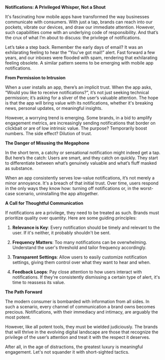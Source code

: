 **Notifications: A Privileged Whisper, Not a Shout**

It's fascinating how mobile apps have transformed the way businesses communicate with consumers. With just a tap, brands can reach into our pockets, vibrate our devices, and draw our immediate attention. However, such capabilities come with an underlying code of responsibility. And that’s the crux of what I’m about to discuss: the privilege of notifications.

Let’s take a step back. Remember the early days of email? It was an exhilarating feeling to hear the “You’ve got mail!” alert. Fast forward a few years, and our inboxes were flooded with spam, rendering that exhilarating feeling obsolete. A similar pattern seems to be emerging with mobile app notifications.

**From Permission to Intrusion**

When a user installs an app, there’s an implicit trust. When the app asks, “Would you like to receive notifications?”, it’s not just seeking technical permission; it’s asking for a sliver of the user’s valuable attention. The hope is that the app will bring value with its notifications, whether it's breaking news, personal updates, or meaningful insights.

However, a worrying trend is emerging. Some brands, in a bid to amplify engagement metrics, are increasingly sending notifications that border on clickbait or are of low intrinsic value. The purpose? Temporarily boost numbers. The side effect? Dilution of trust.

**The Danger of Misusing the Megaphone**

In the short term, a catchy or sensational notification might indeed get a tap. But here’s the catch: Users are smart, and they catch on quickly. They start to differentiate between what’s genuinely valuable and what’s fluff masked as substance. 

When an app consistently serves low-value notifications, it’s not merely a minor annoyance. It's a breach of that initial trust. Over time, users respond in the only ways they know how: turning off notifications or, in the worst-case scenario, uninstalling the app altogether.

**A Call for Thoughtful Communication**

If notifications are a privilege, they need to be treated as such. Brands must prioritize quality over quantity. Here are some guiding principles:

1. **Relevance is Key**: Every notification should be timely and relevant to the user. If it's neither, it probably shouldn't be sent.
  
2. **Frequency Matters**: Too many notifications can be overwhelming. Understand the user's threshold and tailor frequency accordingly.
  
3. **Transparent Settings**: Allow users to easily customize notification settings, giving them control over what they want to hear and when.

4. **Feedback Loops**: Pay close attention to how users interact with notifications. If they're consistently dismissing a certain type of alert, it's time to reassess its value.

**The Path Forward**

The modern consumer is bombarded with information from all sides. In such a scenario, every channel of communication a brand owns becomes precious. Notifications, with their immediacy and intimacy, are arguably the most potent. 

However, like all potent tools, they must be wielded judiciously. The brands that will thrive in the evolving digital landscape are those that recognize the privilege of the user’s attention and treat it with the respect it deserves.

After all, in the age of distractions, the greatest luxury is meaningful engagement. Let's not squander it with short-sighted tactics.
